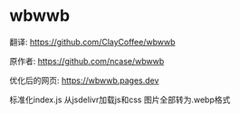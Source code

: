 # wbwwb

翻译: https://github.com/ClayCoffee/wbwwb

原作者: https://github.com/ncase/wbwwb

优化后的网页: https://wbwwb.pages.dev

标准化index.js 从jsdelivr加载js和css 图片全部转为.webp格式
